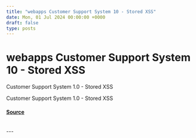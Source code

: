 ```yaml
---
title: "webapps Customer Support System 10 - Stored XSS"
date: Mon, 01 Jul 2024 00:00:00 +0000
draft: false
type: posts
---
```

# webapps Customer Support System 10 - Stored XSS





Customer Support System 1.0 - Stored XSS

Customer Support System 1.0 - Stored XSS

#### [Source](https://www.exploit-db.com/exploits/52057)

<br/>
---
